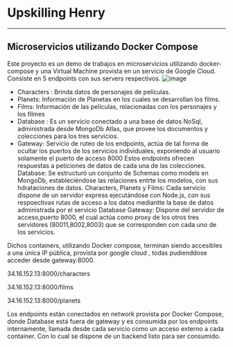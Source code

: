 # Upskilling Henry
-----------------------
Microservicios utilizando Docker Compose
-----------------------


Este proyecto es un demo de trabajos en microservicios utilizando docker-compose y una Virtual Machine provista en un servicio de Google Cloud.
Consiste en 5 endpoints con sus servers respectivos.
![image](https://github.com/jptuttolomondo/DockerUpskilling/assets/92340417/9bd90847-77fc-49de-9e61-0671453a8e36)
- Characters : Brinda datos de personajes de películas.
- Planets: Información de Planetas en los cuales se desarrollan los films.
- Films: Información de las películas, relacionadas con los personajes y los filmes
- Database : Es un servicio conectado a una base de datos NoSql, administrada desde MongoDb Atlas, que provee los documentos y colecciones para los tres servicios.
- Gateway: Servicio de ruteo de los endpoints, actúa de tal forma de ocultar los puertos de los servicios individuales, exponiendo al usuario solamente el puerto de acceso 8000
Estos endpoints ofrecen respuestas a peticiones de datos de cada una de las colecciones.
  Database: Se estructuró un conjunto de Schemas como models en MongoDb, estableciéndose las relaciones entrte los modelos, con sus hdrataciones de datos.
  Characters, Planets y Films: Cada servicio dispone de un servidor express ejecutándose con Node.js, con sus respoectivas rutas de acceso a los datos mediantte la base de datos administrada por el servicio Database
  Gateway: Dispone del servidor de acceso,puerto 8000, el cual actúa como proxy de los otros tres servidores (80011,8002,8003) que se corresponden con cada uno de los servicios.  
  
Dichos containers, utilizando Docker compose, terminan siendo accesibles a una única IP pública, provista por google cloud , todas pudienddose acceder desde gateway:8000.

34.16.152.13:8000/characters

34.16.152.13:8000/films

34.16.152.13:8000/planets

Los endpoints están conectados en network provista por Docker Compose, donde Database está fuera de gateway y es consumida por los endpoints internamente, llamada desde cada servicio como un acceso externo a cada container.
Con lo cual se dispone de un backend listo para ser consumido.

